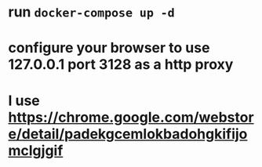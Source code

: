 # run `docker-compose up -d`

# configure your browser to use 127.0.0.1 port 3128 as a http proxy

# I use https://chrome.google.com/webstore/detail/padekgcemlokbadohgkifijomclgjgif
